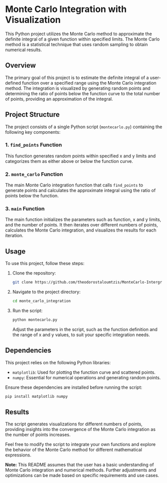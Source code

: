# Monte Carlo Integration with Visualization

This Python project utilizes the Monte Carlo method to approximate the definite integral of a given function within specified limits. The Monte Carlo method is a statistical technique that uses random sampling to obtain numerical results.

## Overview

The primary goal of this project is to estimate the definite integral of a user-defined function over a specified range using the Monte Carlo integration method. The integration is visualized by generating random points and determining the ratio of points below the function curve to the total number of points, providing an approximation of the integral.

## Project Structure

The project consists of a single Python script (`montecarlo.py`) containing the following key components:

### 1. `find_points` Function

This function generates random points within specified x and y limits and categorizes them as either above or below the function curve.

### 2. `monte_carlo` Function

The main Monte Carlo integration function that calls `find_points` to generate points and calculates the approximate integral using the ratio of points below the function.

### 3. `main` Function

The main function initializes the parameters such as function, x and y limits, and the number of points. It then iterates over different numbers of points, calculates the Monte Carlo integration, and visualizes the results for each iteration.

## Usage

To use this project, follow these steps:

1. Clone the repository:

   ```bash
   git clone https://github.com/theodorostaloumtzis/MonteCarlo-Intergration-Approximation
   ```

2. Navigate to the project directory:

   ```bash
   cd monte_carlo_integration
   ```

3. Run the script:

   ```bash
   python montecarlo.py
   ```

   Adjust the parameters in the script, such as the function definition and the range of x and y values, to suit your specific integration needs.

## Dependencies

This project relies on the following Python libraries:

- `matplotlib`: Used for plotting the function curve and scattered points.
- `numpy`: Essential for numerical operations and generating random points.

Ensure these dependencies are installed before running the script:

```bash
pip install matplotlib numpy
```

## Results

The script generates visualizations for different numbers of points, providing insights into the convergence of the Monte Carlo integration as the number of points increases.

Feel free to modify the script to integrate your own functions and explore the behavior of the Monte Carlo method for different mathematical expressions.

**Note:** This README assumes that the user has a basic understanding of Monte Carlo integration and numerical methods. Further adjustments and optimizations can be made based on specific requirements and use cases.
